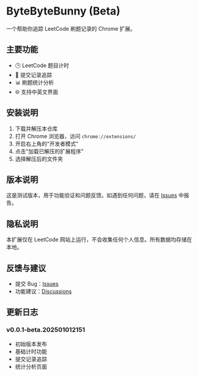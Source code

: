 # ByteByteBunny (Beta)

一个帮助你追踪 LeetCode 刷题记录的 Chrome 扩展。

## 主要功能

- 🕒 LeetCode 题目计时
- 📝 提交记录追踪
- 📊 刷题统计分析
- 🌐 支持中英文界面

## 安装说明

1. 下载并解压本仓库
2. 打开 Chrome 浏览器，访问 `chrome://extensions/`
3. 开启右上角的"开发者模式"
4. 点击"加载已解压的扩展程序"
5. 选择解压后的文件夹

## 版本说明

这是测试版本，用于功能验证和问题反馈。如遇到任何问题，请在 [Issues](https://github.com/Ao-Last/bytebytebunny-beta/issues) 中报告。

## 隐私说明

本扩展仅在 LeetCode 网站上运行，不会收集任何个人信息。所有数据均存储在本地。

## 反馈与建议

- 提交 Bug：[Issues](https://github.com/Ao-Last/bytebytebunny-beta/issues)
- 功能建议：[Discussions](https://github.com/Ao-Last/bytebytebunny-beta/discussions)

## 更新日志

### v0.0.1-beta.202501012151

- 初始版本发布
- 基础计时功能
- 提交记录追踪
- 统计分析页面
